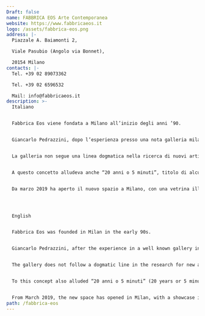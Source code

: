 ```yaml
---
Draft: false
name: FABBRICA EOS Arte Contemporanea
website: https://www.fabbricaeos.it
logo: /assets/fabbrica-eos.png
address: |-
  Piazzale A. Baiamonti 2,

  Viale Pasubio (Angolo via Bonnet),

  20154 Milano
contacts: |-
  Tel. +39 02 89073362

  Tel. +39 02 6596532

  Mail: info@fabbricaeos.it
description: >-
  Italiano


  Fabbrica Eos viene fondata a Milano all’inizio degli anni ’90.


  Giancarlo Pedrazzini, dopo l’esperienza presso una nota galleria milanese (Studio Marconi), intraprende il percorso autonomo nell’intento di promuovere gli artisti all’esordio guidato dall’ istintuale teoria dell’importanza dell’ ‘incontro’ e dalla convinzione che l’arte arrivi ad uno stadio maturo grazie alla complicità e allo scambio tra gallerista e artista.


  La galleria non segue una linea dogmatica nella ricerca di nuovi artisti, piuttosto un’idea: “l’Arte è 5 minuti più avanti da adesso”.


  A questo concetto alludeva anche “20 anni o 5 minuti”, titolo di alcune esposizioni del 2013 con cui la galleria ha celebrato due decenni di attività: le mostre presentavano opere più e meno recenti di tutti gli artisti scoperti nel tempo e suggerivano riflessioni e letture trasversali sull’evoluzione dei vari percorsi. Fabbrica Eos ha infatti il piacere di aprire il curriculum mostre di numerosi artisti ancora attivi nel panorama dell’arte contemporanea.


  Da marzo 2019 ha aperto il nuovo spazio a Milano, con una vetrina illuminata fino a sera dove si alternano mostre personali e collettive, di fronte alla sede di Fondazione Feltrinelli e Microsoft in uno dei quartieri più in crescita della città.




  English


  Fabbrica Eos was founded in Milan in the early 90s.


  Giancarlo Pedrazzini, after the experience in a well known gallery in Milan (Studio Marconi), undertakes the independent path in order to promote the artists at their debut guided by the instinctual theory of the importance of the "meeting" and by the belief that art achieve a mature stage thanks to the complicity and exchange between the gallery owner and the artist.


  The gallery does not follow a dogmatic line in the research for new artists, rather an idea: "Art is 5 minutes ahead from now".


  To this concept also alluded “20 anni o 5 minuti” (20 years or 5 minutes), the title of some exhibitions in 2013 with which the gallery celebrated two decades of activity: the exhibitions presented more and less recent works by all the artists discovered over time and suggested considerations and across-the-board readings on the evolution of the various artistic career. Fabbrica Eos is indeed pleased to open the exhibition curriculum of many artists still active in the contemporary art scenario.


  From March 2019, the new space has opened in Milan, with a showcase illuminated until the evening where solo show and group exhibitions alternate, in front of Feltrinelli Foundation and Microsoft headquarters in one of the most growing district in the city.
path: /fabbrica-eos
---
```

